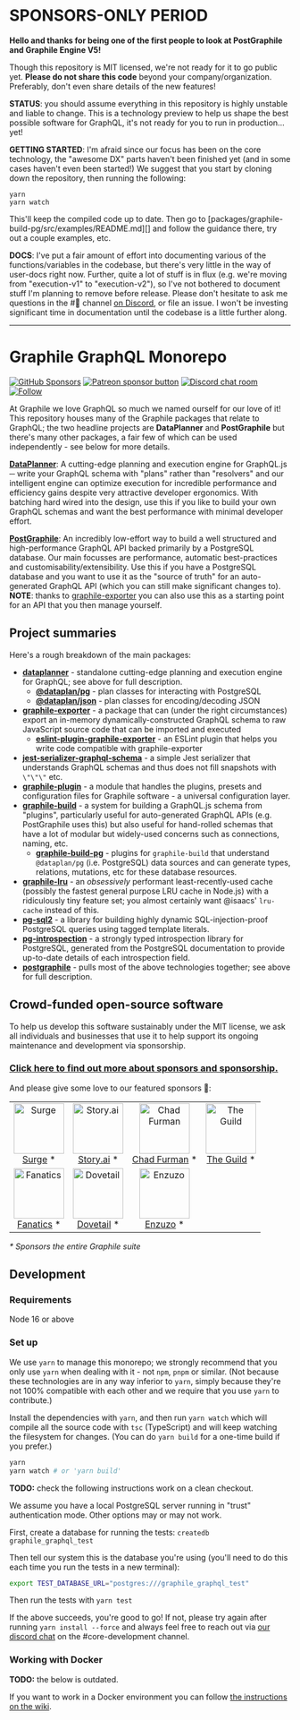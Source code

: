 # SPONSORS-ONLY PERIOD

**Hello and thanks for being one of the first people to look at PostGraphile and
Graphile Engine V5!**

Though this repository is MIT licensed, we're not ready for it to go public yet.
**Please do not share this code** beyond your company/organization. Preferably,
don't even share details of the new features!

**STATUS**: you should assume everything in this repository is highly unstable
and liable to change. This is a technology preview to help us shape the best
possible software for GraphQL, it's not ready for you to run in production...
yet!

**GETTING STARTED**: I'm afraid since our focus has been on the core technology,
the "awesome DX" parts haven't been finished yet (and in some cases haven't even
been started!) We suggest that you start by cloning down the repository, then
running the following:

```
yarn
yarn watch
```

This'll keep the compiled code up to date. Then go to
[packages/graphile-build-pg/src/examples/README.md][] and follow the guidance
there, try out a couple examples, etc.

**DOCS**: I've put a fair amount of effort into documenting various of the
functions/variables in the codebase, but there's very little in the way of
user-docs right now. Further, quite a lot of stuff is in flux (e.g. we're moving
from "execution-v1" to "execution-v2"), so I've not bothered to document stuff
I'm planning to remove before release. Please don't hesitate to ask me questions
in the #🔮 channel [on Discord](https://discord.gg/graphile), or file an issue.
I won't be investing significant time in documentation until the codebase is a
little further along.

---

# Graphile GraphQL Monorepo

[![GitHub Sponsors](https://img.shields.io/github/sponsors/benjie?color=ff69b4&label=github%20sponsors)](https://github.com/sponsors/benjie)
[![Patreon sponsor button](https://img.shields.io/badge/sponsor-via%20Patreon-orange.svg)](https://patreon.com/benjie)
[![Discord chat room](https://img.shields.io/discord/489127045289476126.svg)](http://discord.gg/graphile)
[![Follow](https://img.shields.io/badge/twitter-@GraphileHQ-blue.svg)](https://twitter.com/GraphileHQ)

At Graphile we love GraphQL so much we named ourself for our love of it! This
repository houses many of the Graphile packages that relate to GraphQL; the two
headline projects are **DataPlanner** and **PostGraphile** but there's many
other packages, a fair few of which can be used independently - see below for
more details.

**[DataPlanner][dataplanner]**: A cutting-edge planning and execution engine for
GraphQL.js ─ write your GraphQL schema with "plans" rather than "resolvers" and
our intelligent engine can optimize execution for incredible performance and
efficiency gains despite very attractive developer ergonomics. With batching
hard wired into the design, use this if you like to build your own GraphQL
schemas and want the best performance with minimal developer effort.

**[PostGraphile][postgraphile]**: An incredibly low-effort way to build a well
structured and high-performance GraphQL API backed primarily by a PostgreSQL
database. Our main focusses are performance, automatic best-practices and
customisability/extensibility. Use this if you have a PostgreSQL database and
you want to use it as the "source of truth" for an auto-generated GraphQL API
(which you can still make significant changes to). **NOTE**: thanks to
[graphile-exporter][] you can also use this as a starting point for an API that
you then manage yourself.

## Project summaries

Here's a rough breakdown of the main packages:

- **[dataplanner][]** - standalone cutting-edge planning and execution engine
  for GraphQL; see above for full description.
  - **[@dataplan/pg][]** - plan classes for interacting with PostgreSQL
  - **[@dataplan/json][]** - plan classes for encoding/decoding JSON
- **[graphile-exporter][]** - a package that can (under the right circumstances)
  export an in-memory dynamically-constructed GraphQL schema to raw JavaScript
  source code that can be imported and executed
  - **[eslint-plugin-graphile-exporter][]** - an ESLint plugin that helps you
    write code compatible with graphile-exporter
- **[jest-serializer-graphql-schema][]** - a simple Jest serializer that
  understands GraphQL schemas and thus does not fill snapshots with `\"\"\"`
  etc.
- **[graphile-plugin][]** - a module that handles the plugins, presets and
  configuration files for Graphile software - a universal configuration layer.
- **[graphile-build][]** - a system for building a GraphQL.js schema from
  "plugins", particularly useful for auto-generated GraphQL APIs (e.g.
  PostGraphile uses this) but also useful for hand-rolled schemas that have a
  lot of modular but widely-used concerns such as connections, naming, etc.
  - **[graphile-build-pg][]** - plugins for `graphile-build` that understand
    `@dataplan/pg` (i.e. PostgreSQL) data sources and can generate types,
    relations, mutations, etc for these database resources.
- **[graphile-lru][]** - an _obsessively_ performant least-recently-used cache
  (possibly the fastest general purpose LRU cache in Node.js) with a
  ridiculously tiny feature set; you almost certainly want @isaacs' `lru-cache`
  instead of this.
- **[pg-sql2][]** - a library for building highly dynamic SQL-injection-proof
  PostgreSQL queries using tagged template literals.
- **[pg-introspection][]** - a strongly typed introspection library for
  PostgreSQL, generated from the PostgreSQL documentation to provide up-to-date
  details of each introspection field.
- **[postgraphile][]** - pulls most of the above technologies together; see
  above for full description.

<!-- SPONSORS_BEGIN -->

## Crowd-funded open-source software

To help us develop this software sustainably under the MIT license, we ask all
individuals and businesses that use it to help support its ongoing maintenance
and development via sponsorship.

### [Click here to find out more about sponsors and sponsorship.](https://www.graphile.org/sponsor/)

And please give some love to our featured sponsors 🤩:

<table><tr>
<td align="center"><a href="https://surge.io/"><img src="https://graphile.org/images/sponsors/surge.png" width="90" height="90" alt="Surge" /><br />Surge</a> *</td>
<td align="center"><a href="https://storyscript.com/?utm_source=postgraphile"><img src="https://graphile.org/images/sponsors/storyscript.png" width="90" height="90" alt="Story.ai" /><br />Story.ai</a> *</td>
<td align="center"><a href="http://chads.website"><img src="https://graphile.org/images/sponsors/chadf.png" width="90" height="90" alt="Chad Furman" /><br />Chad Furman</a> *</td>
<td align="center"><a href="https://www.the-guild.dev/"><img src="https://graphile.org/images/sponsors/theguild.png" width="90" height="90" alt="The Guild" /><br />The Guild</a> *</td>
</tr><tr>
<td align="center"><a href="https://www.fanatics.com/"><img src="https://graphile.org/images/sponsors/fanatics.png" width="90" height="90" alt="Fanatics" /><br />Fanatics</a> *</td>
<td align="center"><a href="https://dovetailapp.com/"><img src="https://graphile.org/images/sponsors/dovetail.png" width="90" height="90" alt="Dovetail" /><br />Dovetail</a> *</td>
<td align="center"><a href="https://www.enzuzo.com/"><img src="https://graphile.org/images/sponsors/enzuzo.png" width="90" height="90" alt="Enzuzo" /><br />Enzuzo</a> *</td>
</tr></table>

<em>\* Sponsors the entire Graphile suite</em>

<!-- SPONSORS_END -->

## Development

### Requirements

Node 16 or above

### Set up

We use `yarn` to manage this monorepo; we strongly recommend that you only use
`yarn` when dealing with it - not `npm`, `pnpm` or similar. (Not because these
technologies are in any way inferior to `yarn`, simply because they're not 100%
compatible with each other and we require that you use `yarn` to contribute.)

Install the dependencies with `yarn`, and then run `yarn watch` which will
compile all the source code with `tsc` (TypeScript) and will keep watching the
filesystem for changes. (You can do `yarn build` for a one-time build if you
prefer.)

```bash
yarn
yarn watch # or 'yarn build'
```

**TODO:** check the following instructions work on a clean checkout.

We assume you have a local PostgreSQL server running in "trust" authentication
mode. Other options may or may not work.

First, create a database for running the tests: `createdb graphile_graphql_test`

Then tell our system this is the database you're using (you'll need to do this
each time you run the tests in a new terminal):

```bash
export TEST_DATABASE_URL="postgres:///graphile_graphql_test"
```

Then run the tests with `yarn test`

If the above succeeds, you're good to go! If not, please try again after running
`yarn install --force` and always feel free to reach out via
[our discord chat](http://discord.gg/graphile) on the #core-development channel.

### Working with Docker

**TODO:** the below is outdated.

If you want to work in a Docker environment you can follow
[the instructions on the wiki](https://github.com/graphile/graphile-build/wiki/Development-with-docker-compose).

[dataplanner]: packages/dataplanner/
[@dataplan/pg]: packages/dataplan-pg/
[@dataplan/json]: packages/dataplan-json/
[graphile-exporter]: packages/graphile-exporter/
[eslint-plugin-graphile-exporter]: packages/eslint-plugin-graphile-exporter/
[jest-serializer-graphql-schema]: packages/jest-serializer-graphql-schema/
[graphile-plugin]: packages/graphile-plugin/
[postgraphile]: packages/postgraphile/
[graphile-build]: packages/graphile-build/
[graphile-build-pg]: packages/graphile-build-pg/
[graphile-lru]: packages/graphile-lru/
[pg-sql2]: packages/pg-sql2/
[pg-introspection]: packages/pg-introspection/
